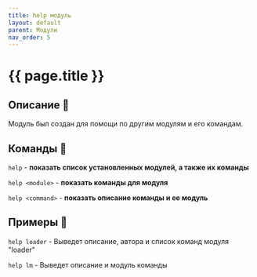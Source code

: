 ```yaml
---
title: help модуль
layout: default
parent: Модули
nav_order: 5
---
```


# {{ page.title }}

## Описание 📑
<span class="text-green-100">Модуль был создан для помощи по другим модулям и его командам.</span>

## Команды 📄
`help` - **показать список установленных модулей, а также их команды**

`help <module>` - **показать команды для модуля**

`help <command>` - **показать описание команды и ее модуль**


## Примеры 🔎

`help loader` - Выведет описание, автора и список команд модуля "loader"

`help lm` - Выведет описание и модуль команды
